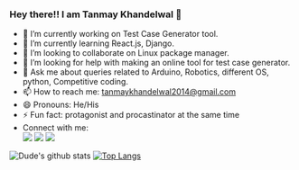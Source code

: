 ### Hey there!! I am Tanmay Khandelwal 👋

<!--
**Dude-901/Dude-901** is a ✨ _special_ ✨ repository because its `README.md` (this file) appears on your GitHub profile.
Here are some ideas to get you started: 
-->

- 🔭 I’m currently working on Test Case Generator tool.
- 🌱 I’m currently learning React.js, Django.
- 👯 I’m looking to collaborate on Linux package manager.
- 🤔 I’m looking for help with making an online tool for test case generator.
- 💬 Ask me about queries related to Arduino, Robotics, different OS, python, Competitive coding.
- 📫 How to reach me: tanmaykhandelwal2014@gmail.com
- 😄 Pronouns: He/His
- ⚡ Fun fact: protagonist and procastinator at the same time  
- Connect with me:  
    [<img src="https://img.shields.io/badge/linkedin-%230077B5.svg?&style=for-the-badge&logo=linkedin&logoColor=white" />](https://www.linkedin.com/in/tanmay-khandelwal-a66632154/) [<img src = "https://img.shields.io/badge/instagram-%23E4405F.svg?&style=for-the-badge&logo=instagram&logoColor=white">](https://www.instagram.com/d.u_d_e_9.0.1/) [<img src = "https://img.shields.io/badge/facebook-%231877F2.svg?&style=for-the-badge&logo=facebook&logoColor=white">](https://www.facebook.com/Tanmay901/)

![Dude's github stats](https://github-readme-stats.vercel.app/api?username=Tanmay-901&count_private=true&theme=radical)
[![Top Langs](https://github-readme-stats.vercel.app/api/top-langs/?username=Tanmay-901&layout=compact)](https://github.com/Tanmay-901/github-readme-stats)

 
